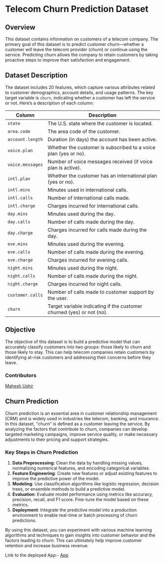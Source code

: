 # Telecom Churn Prediction Dataset

## Overview

This dataset contains information on customers of a telecom company. The primary goal of this dataset is to predict customer churn—whether a customer will leave the telecom provider (churn) or continue using the service. Predicting churn allows the company to retain customers by taking proactive steps to improve their satisfaction and engagement.

## Dataset Description

The dataset includes 20 features, which capture various attributes related to customer demographics, account details, and usage patterns. The key target variable is `churn`, indicating whether a customer has left the service or not. Here’s a description of each column:

| Column           | Description                                                                                     |
|------------------|-------------------------------------------------------------------------------------------------|
| `state`          | The U.S. state where the customer is located.                                                   |
| `area.code`      | The area code of the customer.                                                                  |
| `account.length` | Duration (in days) the account has been active.                                                 |
| `voice.plan`     | Whether the customer is subscribed to a voice plan (yes or no).                                 |
| `voice.messages` | Number of voice messages received (if voice plan is active).                                    |
| `intl.plan`      | Whether the customer has an international plan (yes or no).                                     |
| `intl.mins`      | Minutes used in international calls.                                                            |
| `intl.calls`     | Number of international calls made.                                                             |
| `intl.charge`    | Charges incurred for international calls.                                                       |
| `day.mins`       | Minutes used during the day.                                                                    |
| `day.calls`      | Number of calls made during the day.                                                            |
| `day.charge`     | Charges incurred for calls made during the day.                                                 |
| `eve.mins`       | Minutes used during the evening.                                                                |
| `eve.calls`      | Number of calls made during the evening.                                                        |
| `eve.charge`     | Charges incurred for evening calls.                                                             |
| `night.mins`     | Minutes used during the night.                                                                  |
| `night.calls`    | Number of calls made during the night.                                                          |
| `night.charge`   | Charges incurred for night calls.                                                               |
| `customer.calls` | Number of calls made to customer support by the user.                                           |
| `churn`          | Target variable indicating if the customer churned (yes) or not (no).                          |

## Objective

The objective of this dataset is to build a predictive model that can accurately classify customers into two groups: those likely to churn and those likely to stay. This can help telecom companies retain customers by identifying at-risk customers and addressing their concerns before they leave.

### Contributors
[Mahesh Ushir](https://github.com/Maheshushir)

## Churn Prediction

Churn prediction is an essential area in customer relationship management (CRM) and is widely used in industries like telecom, banking, and insurance. In this dataset, "churn" is defined as a customer leaving the service. By analyzing the factors that contribute to churn, companies can develop targeted marketing campaigns, improve service quality, or make necessary adjustments to their pricing and support strategies.

### Key Steps in Churn Prediction

1. **Data Preprocessing**: Clean the data by handling missing values, normalizing numerical features, and encoding categorical variables.
2. **Feature Engineering**: Create new features or adjust existing features to improve the predictive power of the model.
3. **Modeling**: Use classification algorithms like logistic regression, decision trees, or ensemble methods to build a predictive model.
4. **Evaluation**: Evaluate model performance using metrics like accuracy, precision, recall, and F1 score. Fine-tune the model based on these metrics.
5. **Deployment**: Integrate the predictive model into a production environment to enable real-time or batch processing of churn predictions.

By using this dataset, you can experiment with various machine learning algorithms and techniques to gain insights into customer behavior and the factors leading to churn. This can ultimately help improve customer retention and increase business revenue.


Link to the deployed App:- [App](https://telecomechurnprediction-7prokjhha4796ddws2pcxj.streamlit.app/)

